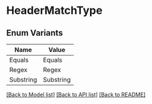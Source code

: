 # HeaderMatchType

## Enum Variants

| Name | Value |
|---- | -----|
| Equals | Equals |
| Regex | Regex |
| Substring | Substring |


[[Back to Model list]](../README.md#documentation-for-models) [[Back to API list]](../README.md#documentation-for-api-endpoints) [[Back to README]](../README.md)


